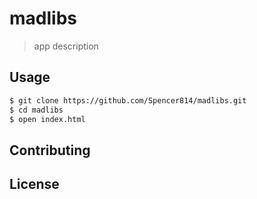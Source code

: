 # madlibs
> app description

## Usage
```bash
$ git clone https://github.com/Spencer814/madlibs.git
$ cd madlibs
$ open index.html
```

## Contributing

## License
